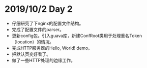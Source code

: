 # 2019/10/2 Day 2

- 仔细研究了下nginx的配置文件结构。
- 完成了配置文件的parser。
- 更新config包，引入guava库，新建ConfRoot类用于处理重名Token（location）的情况。
- 完成HTTP服务器的Hello, World! demo。
- 把默认页变好看了。
- 做了一些HTTP处理的边缘工作。
